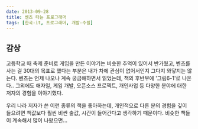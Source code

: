 ```yaml
---
date: 2013-09-28
title: 벤츠 타는 프로그래머
tags: [한국-it, 프로그래머, 개발-수필]
---
```


## 감상
고등학교 때 축제 준비로 게임을 만든 이야기는 비슷한 추억이 있어서 반가웠고,
벤츠를 사는 걸 30대의 목표로 했다는 부분은 내가 차에 관심이 없어서인지 그다지 와닿지는 않는다. 벤츠는 언제 나오나 계속 궁금해하면서 읽었는데, 책의 후반부에 '그림6-1'로 나온다.. 그외에도 애자일, 게임 개발, 오픈소스 프로젝트, 개인사업 등 다양한 분야에 대한 저자의 경험을 이야기했다.

우리 나라 저자가 쓴 이런 종류의 책을 좋아하는데, 개인적으로 다른 분의 경험을 깊이 들으려면 책값보다 훨씬 비싼 술값, 시간이 들어간다고 생각하기 때문이다. 비슷한 책들이 계속해서 많이 나왔으면...

